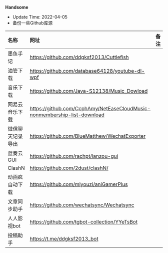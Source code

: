 **Handsome**
* Update Time: 2022-04-05
* 备份一些Github库源

| 名称 | 网址 | 备注 |
| :-- | :-- | :-: |
| 墨鱼手记 | https://github.com/ddgksf2013/Cuttlefish |  |
| 油管下载 | https://github.com/database64128/youtube-dl-wpf |  |
| 音乐下载 | https://github.com/Java-S12138/Music_Dowload |  |
| 网易云音乐下载 | https://github.com/CcphAmy/NetEaseCloudMusic-nonmembership-list-download |  |
| 微信聊天记录导出  | https://github.com/BlueMatthew/WechatExporter |  |
| 蓝奏云GUI | https://github.com/rachpt/lanzou-gui |  |
| ClashN | https://github.com/2dust/clashN/ |  |
| 动画疯自动下载 | https://github.com/miyouzi/aniGamerPlus |  |
| 文章同步助手 | https://github.com/wechatsync/Wechatsync |  |
| 人人影视bot | https://github.com/tgbot-collection/YYeTsBot |  |
| 投稿助手 | https://t.me/ddgksf2013_bot |  |


